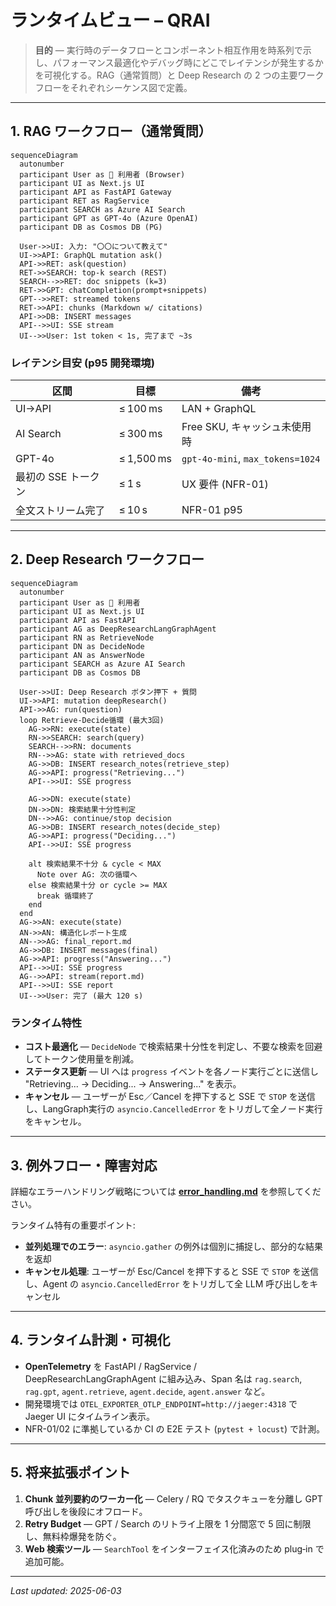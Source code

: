 # ランタイムビュー – QRAI

> **目的** — 実行時のデータフローとコンポーネント相互作用を時系列で示し、パフォーマンス最適化やデバッグ時にどこでレイテンシが発生するかを可視化する。RAG（通常質問）と Deep Research の 2 つの主要ワークフローをそれぞれシーケンス図で定義。

---

## 1. RAG ワークフロー（通常質問）

```mermaid
sequenceDiagram
  autonumber
  participant User as 🧑 利用者 (Browser)
  participant UI as Next.js UI
  participant API as FastAPI Gateway
  participant RET as RagService
  participant SEARCH as Azure AI Search
  participant GPT as GPT-4o (Azure OpenAI)
  participant DB as Cosmos DB (PG)

  User->>UI: 入力: "〇〇について教えて"
  UI->>API: GraphQL mutation ask()
  API->>RET: ask(question)
  RET->>SEARCH: top-k search (REST)
  SEARCH-->>RET: doc snippets (k=3)
  RET->>GPT: chatCompletion(prompt+snippets)
  GPT-->>RET: streamed tokens
  RET->>API: chunks (Markdown w/ citations)
  API->>DB: INSERT messages
  API-->>UI: SSE stream
  UI-->>User: 1st token < 1s, 完了まで ~3s
```

### レイテンシ目安 (p95 開発環境)

| 区間           | 目標         | 備考                               |
| ------------ | ---------- | -------------------------------- |
| UI→API       | ≤ 100 ms   | LAN + GraphQL                    |
| AI Search    | ≤ 300 ms   | Free SKU, キャッシュ未使用時              |
| GPT-4o       | ≤ 1,500 ms | `gpt-4o-mini`, `max_tokens=1024` |
| 最初の SSE トークン | ≤ 1 s      | UX 要件 (NFR-01)                   |
| 全文ストリーム完了    | ≤ 10 s     | NFR-01 p95                       |

---

## 2. Deep Research ワークフロー

```mermaid
sequenceDiagram
  autonumber
  participant User as 🧑 利用者
  participant UI as Next.js UI
  participant API as FastAPI
  participant AG as DeepResearchLangGraphAgent
  participant RN as RetrieveNode
  participant DN as DecideNode
  participant AN as AnswerNode
  participant SEARCH as Azure AI Search
  participant DB as Cosmos DB

  User->>UI: Deep Research ボタン押下 + 質問
  UI->>API: mutation deepResearch()
  API->>AG: run(question)
  loop Retrieve-Decide循環 (最大3回)
    AG->>RN: execute(state)
    RN->>SEARCH: search(query)
    SEARCH-->>RN: documents
    RN-->>AG: state with retrieved_docs
    AG->>DB: INSERT research_notes(retrieve_step)
    AG->>API: progress("Retrieving...")
    API-->>UI: SSE progress

    AG->>DN: execute(state)
    DN->>DN: 検索結果十分性判定
    DN-->>AG: continue/stop decision
    AG->>DB: INSERT research_notes(decide_step)
    AG->>API: progress("Deciding...")
    API-->>UI: SSE progress

    alt 検索結果不十分 & cycle < MAX
      Note over AG: 次の循環へ
    else 検索結果十分 or cycle >= MAX
      break 循環終了
    end
  end
  AG->>AN: execute(state)
  AN->>AN: 構造化レポート生成
  AN-->>AG: final_report.md
  AG->>DB: INSERT messages(final)
  AG->>API: progress("Answering...")
  API-->>UI: SSE progress
  AG-->>API: stream(report.md)
  API-->>UI: SSE report
  UI-->>User: 完了 (最大 120 s)
```

### ランタイム特性

* **コスト最適化** — `DecideNode` で検索結果十分性を判定し、不要な検索を回避してトークン使用量を削減。
* **ステータス更新** — UI へは `progress` イベントを各ノード実行ごとに送信し "Retrieving... → Deciding... → Answering..." を表示。
* **キャンセル** — ユーザーが Esc／Cancel を押下すると SSE で `STOP` を送信し、LangGraph実行の `asyncio.CancelledError` をトリガして全ノード実行をキャンセル。

---

## 3. 例外フロー・障害対応

詳細なエラーハンドリング戦略については **[error_handling.md](error_handling.md)** を参照してください。

ランタイム特有の重要ポイント:
- **並列処理でのエラー**: `asyncio.gather` の例外は個別に捕捉し、部分的な結果を返却
- **キャンセル処理**: ユーザーが Esc/Cancel を押下すると SSE で `STOP` を送信し、Agent の `asyncio.CancelledError` をトリガして全 LLM 呼び出しをキャンセル

---

## 4. ランタイム計測・可視化

* **OpenTelemetry** を FastAPI / RagService / DeepResearchLangGraphAgent に組み込み、Span 名は `rag.search`, `rag.gpt`, `agent.retrieve`, `agent.decide`, `agent.answer` など。
* 開発環境では `OTEL_EXPORTER_OTLP_ENDPOINT=http://jaeger:4318` で Jaeger UI にタイムライン表示。
* NFR-01/02 に準拠しているか CI の E2E テスト (`pytest + locust`) で計測。

---

## 5. 将来拡張ポイント

1. **Chunk 並列要約のワーカー化** — Celery / RQ でタスクキューを分離し GPT 呼び出しを後段にオフロード。
2. **Retry Budget** — GPT / Search のリトライ上限を 1 分間窓で 5 回に制限し、無料枠爆発を防ぐ。
3. **Web 検索ツール** — `SearchTool` をインターフェイス化済みのため plug‑in で追加可能。

---

*Last updated: 2025-06-03*
